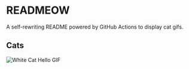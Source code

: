 # READMEOW

A self-rewriting README powered by GitHub Actions to display cat gifs.

## Cats

![White Cat Hello GIF](https://media1.giphy.com/media/v1.Y2lkPTlhY2QwMmRhZ2FyaWx6d3VtY3gzNTBjYTB6cjhnNDBvN3RjbzkwM2o0ODMxaW5qbSZlcD12MV9naWZzX3NlYXJjaCZjdD1n/vFKqnCdLPNOKc/200.gif)

